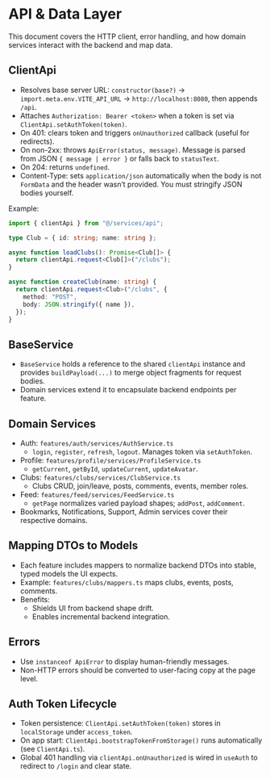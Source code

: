 # API & Data Layer

This document covers the HTTP client, error handling, and how domain services interact with the backend and map data.

## ClientApi

- Resolves base server URL: `constructor(base?)` → `import.meta.env.VITE_API_URL` → `http://localhost:8080`, then appends `/api`.
- Attaches `Authorization: Bearer <token>` when a token is set via `ClientApi.setAuthToken(token)`.
- On 401: clears token and triggers `onUnauthorized` callback (useful for redirects).
- On non-2xx: throws `ApiError(status, message)`. Message is parsed from JSON `{ message | error }` or falls back to `statusText`.
- On 204: returns `undefined`.
- Content-Type: sets `application/json` automatically when the body is not `FormData` and the header wasn’t provided. You must stringify JSON bodies yourself.

Example:

```ts
import { clientApi } from "@/services/api";

type Club = { id: string; name: string };

async function loadClubs(): Promise<Club[]> {
  return clientApi.request<Club[]>("/clubs");
}

async function createClub(name: string) {
  return clientApi.request<Club>("/clubs", {
    method: "POST",
    body: JSON.stringify({ name }),
  });
}
```

## BaseService

- `BaseService` holds a reference to the shared `clientApi` instance and provides `buildPayload(...)` to merge object fragments for request bodies.
- Domain services extend it to encapsulate backend endpoints per feature.

## Domain Services

- Auth: `features/auth/services/AuthService.ts`
  - `login`, `register`, `refresh`, `logout`. Manages token via `setAuthToken`.
- Profile: `features/profile/services/ProfileService.ts`
  - `getCurrent`, `getById`, `updateCurrent`, `updateAvatar`.
- Clubs: `features/clubs/services/ClubService.ts`
  - Clubs CRUD, join/leave, posts, comments, events, member roles.
- Feed: `features/feed/services/FeedService.ts`
  - `getPage` normalizes varied payload shapes; `addPost`, `addComment`.
- Bookmarks, Notifications, Support, Admin services cover their respective domains.

## Mapping DTOs to Models

- Each feature includes mappers to normalize backend DTOs into stable, typed models the UI expects.
- Example: `features/clubs/mappers.ts` maps clubs, events, posts, comments.
- Benefits:
  - Shields UI from backend shape drift.
  - Enables incremental backend integration.

## Errors

- Use `instanceof ApiError` to display human-friendly messages.
- Non-HTTP errors should be converted to user-facing copy at the page level.

## Auth Token Lifecycle

- Token persistence: `ClientApi.setAuthToken(token)` stores in `localStorage` under `access_token`.
- On app start: `ClientApi.bootstrapTokenFromStorage()` runs automatically (see `ClientApi.ts`).
- Global 401 handling via `clientApi.onUnauthorized` is wired in `useAuth` to redirect to `/login` and clear state.
